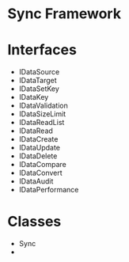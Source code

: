 # Sync Framework

# Interfaces

- IDataSource
- IDataTarget
- IDataSetKey
- IDataKey
- IDataValidation
- IDataSizeLimit
- IDataReadList
- IDataRead
- IDataCreate
- IDataUpdate
- IDataDelete
- IDataCompare
- IDataConvert
- IDataAudit
- IDataPerformance

# Classes

- Sync
-  



